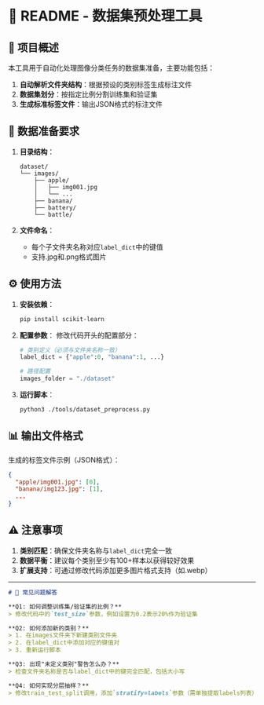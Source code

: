 
# 📖 README - 数据集预处理工具

## 🚀 项目概述
本工具用于自动化处理图像分类任务的数据集准备，主要功能包括：
1. **自动解析文件夹结构**：根据预设的类别标签生成标注文件
2. **数据集划分**：按指定比例分割训练集和验证集
3. **生成标准标签文件**：输出JSON格式的标注文件

## 📂 数据准备要求
1. **目录结构**：
   ```
   dataset/
   └── images/
       ├── apple/
       │   ├── img001.jpg
       │   └── ...
       ├── banana/
       ├── battery/
       └── battle/
   ```

2. **文件命名**：
   - 每个子文件夹名称对应`label_dict`中的键值
   - 支持.jpg和.png格式图片

## ⚙️ 使用方法
1. **安装依赖**：
   ```bash
   pip install scikit-learn
   ```

2. **配置参数**：
   修改代码开头的配置部分：
   ```python
   # 类别定义（必须与文件夹名称一致）
   label_dict = {"apple":0, "banana":1, ...}
   
   # 路径配置
   images_folder = "./dataset"
   ```

3. **运行脚本**：
   ```bash
   python3 ./tools/dataset_preprocess.py
   ```

## 📊 输出文件格式
生成的标签文件示例（JSON格式）：
```json
{
  "apple/img001.jpg": [0],
  "banana/img123.jpg": [1],
  ...
}
```

## ⚠️ 注意事项
1. **类别匹配**：确保文件夹名称与`label_dict`完全一致
2. **数据平衡**：建议每个类别至少有100+样本以获得较好效果
3. **扩展支持**：可通过修改代码添加更多图片格式支持（如.webp）

---

```markdown
# 📌 常见问题解答

**Q1: 如何调整训练集/验证集的比例？**
> 修改代码中的`test_size`参数，例如设置为0.2表示20%作为验证集

**Q2: 如何添加新的类别？**
> 1. 在images文件夹下新建类别文件夹
> 2. 在label_dict中添加对应的键值对
> 3. 重新运行脚本

**Q3: 出现"未定义类别"警告怎么办？**
> 检查文件夹名称是否与label_dict中的键完全匹配，包括大小写

**Q4: 如何实现分层抽样？**
> 修改train_test_split调用，添加`stratify=labels`参数（需单独提取labels列表）
```